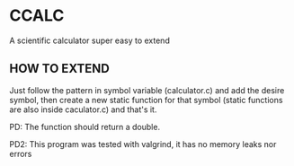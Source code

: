 # CCALC

A scientific calculator super easy to extend

## HOW TO EXTEND

Just follow the pattern in symbol variable (calculator.c) and add the desire
symbol, then create a new static function for that symbol (static functions are
also inside caculator.c) and that's it.

PD: The function should return a double.

PD2: This program was tested with valgrind, it has no memory leaks nor errors
